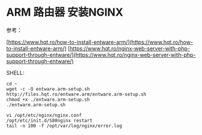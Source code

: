 # ARM 路由器 安装NGINX

参考：

[https://www.hqt.ro/how-to-install-entware-arm/](https://www.hqt.ro/how-to-install-entware-arm/)
[https://www.hqt.ro/nginx-web-server-with-php-support-through-entware/](https://www.hqt.ro/nginx-web-server-with-php-support-through-entware/)

SHELL:
```
cd ~
wget -c -O entware.arm-setup.sh http://files.hqt.ro/entware.arm/entware.arm-setup.sh
chmod +x ./entware.arm-setup.sh
./entware.arm-setup.sh

vi /opt/etc/nginx/nginx.conf
/opt/etc/init.d/S80nginx restart
tail -n 100 -f /opt/var/log/nginx/error.log
```
